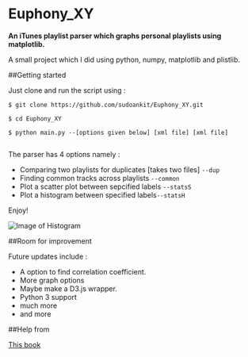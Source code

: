 # Euphony_XY

**An iTunes playlist parser which graphs personal playlists using matplotlib.**

A small project which I did using python, numpy, matplotlib and plistlib.

##Getting started

Just clone and run the script using :
```
$ git clone https://github.com/sudoankit/Euphony_XY.git

$ cd Euphony_XY

$ python main.py --[options given below] [xml file] [xml file]


```


The parser has 4 options namely : 
- Comparing two playlists for duplicates [takes two files] `--dup`
- Finding common tracks across playlists `--common` 
- Plot a scatter plot between sepcified labels `--statsS`
- Plot a histogram between specified labels`--statsH`

Enjoy!

![Image of Histogram](https://github.com/sudoankit/Euphony_XY/blob/master/fig_example/Fig1.png)
  
##Room for improvement

Future updates include :
- A option to find correlation coefficient.
- More graph options
- Maybe make a D3.js wrapper.
- Python 3 support
- much more
- and more

##Help from

[This book](https://www.nostarch.com/pythonplayground)






